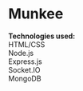 # Munkee
<b>Technologies used:</b>
<br>
HTML/CSS
<br>
Node.js
<br>
Express.js
<br>
Socket.IO
<br>
MongoDB
<br>


